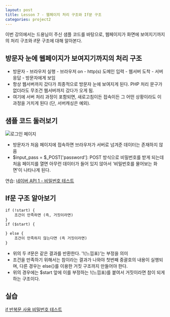 ```yaml
---
layout: post
title: Lesson 7 - 웹페이지 처리 구조와 If문 구조
categories: project2
---
```


이번 강의에서는 드용님이 주신 샘플 코드를 바탕으로, 웹페이지가 화면에 보여지기까지의 처리 구조와 if문 구조에 대해 알아본다.

## 방문자 눈에 웹페이지가 보여지기까지의 처리 구조
* 방문자 - 브라우저 실행 - 브라우저 on - http(s) 도메인 입력 - 웹서버 도착 - 서버응답 - 방문자에게 보임
* 항상 웹서버까지 갔다가 최종적으로 방문자 눈에 보여지게 된다. PHP 처리 문구가 없더라도 무조건 웹서버까지 갔다가 오게 됨.
* 여기에 서버 처리 과정이 포함되면, 새로고침이든 접속이든 그 어떤 상황이라도 이 과정을 거치게 된다 (단, 서버캐싱은 예외).

## 샘플 코드 둘러보기
![로그인 페이지](http://mocha.dothome.co.kr/images/7-1.png)
* 방문자가 처음 페이지에 접속하면 브라우저가 서버로 넘겨준 데이터는 존재하지 않음
* $input_pass = $_POST['password']: POST 방식으로 비밀번호를 받게 되는데 처음 페이지를 열면 아무런 데이터가 들어 있지 않아서 '비밀번호를 물어보는 화면'이 나타나게 된다.

연습: [네이버 API 1 - 비밀번호 테스트](http://mocha.dothome.co.kr/practice/password-test.php)

## If문 구조 알아보기
~~~html
if (!start) {
    조건이 만족하면 (즉, 거짓이라면)
}
if ($start) {

} else {
    조건이 만족하지 않는다면 (즉 거짓이라면)
}
~~~
* 위의 두 if문은 같은 결과를 반환한다. '!(느낌표)'는 부정을 의미
* 조건을 만족하기 위해서는 참이라는 결과가 나와야 첫번째 중괄호의 내용이 실행되며, 다른 경우는 else{}를 이용한 거짓 구조까지 만들어야 한다.
* 위의 경우에는 $start 앞에 이를 부정하는 !(느낌표)를 붙여서 거짓이라면 참이 되게 하는 구조이다.

## 실습
[if 반복문 사용 비밀번호 테스트](http://mocha.dothome.co.kr/practice/password-test.php)
